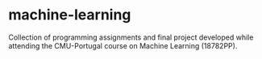 machine-learning
================

Collection of programming assignments and final project developed while attending the CMU-Portugal course on Machine Learning (18782PP).
